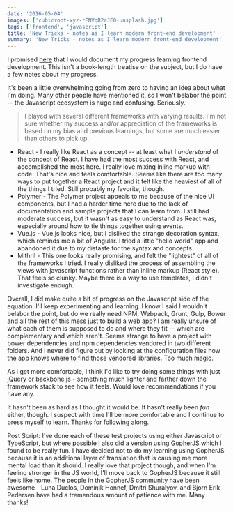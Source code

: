 ```yaml
---
date: '2016-05-04'
images: ['cubicroot-xyz-rFNVqR2rJE0-unsplash.jpg']
tags: ['frontend', 'javascript']
title: 'New Tricks - notes as I learn modern front-end development'
summary: 'New Tricks - notes as I learn modern front-end development'
---
```


I promised [here](https://brianketelsen.com/opensource/) that I would document my progress learning frontend development. This isn't a book-length treatise on the subject, but I do have a few notes about my progress.

It's been a little overwhelming going from zero to having an idea about what I'm doing. Many other people have mentioned it, so I won't belabor the point -- the Javascript ecosystem is huge and confusing. Seriously.

> I played with several different frameworks with varying results. I'm not sure whether my success and/or appreciation of the frameworks is based on my bias and previous learnings, but some are much easier than others to pick up.

- React - I really like React as a concept -- at least what I _understand_ of the concept of React. I have had the most success with React, and accomplished the most here. I really love mixing inline markup with code. That's nice and feels comfortable. Seems like there are too many ways to put together a React project and it felt like the heaviest of all of the things I tried. Still probably my favorite, though.
- Polymer - The Polymer project appeals to me because of the nice UI components, but I had a harder time here due to the lack of documentation and sample projects that I can learn from. I still had moderate success, but it wasn't as easy to understand as React was, especially around how to tie things together using events.
- Vue.js - Vue.js looks nice, but I disliked the strange decoration syntax, which reminds me a bit of Angular. I tried a little "hello world" app and abandoned it due to my distaste for the syntax and concepts.
- Mithril - This one looks really promising, and felt the "lightest" of all of the frameworks I tried. I really disliked the process of assembling the views with javascript functions rather than inline markup (React style). That feels so clunky. Maybe there is a way to use templates, I didn't investigate enough.

Overall, I did make quite a bit of progress on the Javascript side of the equation. I'll keep experimenting and learning. I know I said I wouldn't belabor the point, but do we really need NPM, Webpack, Grunt, Gulp, Bower and all the rest of this mess just to build a web app? I am really unsure of what each of them is supposed to do and where they fit -- which are complementary and which aren't. Seems strange to have a project with bower dependencies and npm dependencies vendored in two different folders. And I never did figure out by looking at the configuration files how the app knows where to find those vendored libraries. Too much magic.

As I get more comfortable, I think I'd like to try doing some things with just jQuery or backbone.js - something much lighter and farther down the framework stack to see how it feels. Would love recommendations if you have any.

It hasn't been as hard as I thought it would be. It hasn't really been _fun_ either, though. I suspect with time I'll be more comfortable and I continue to press myself to learn. Thanks for following along.

Post Script:
I've done each of these test projects using either Javascript or TypeScript, but where possible I also did a version using [GopherJS](http://www.gopherjs.org) which I found to be really fun. I have decided not to do my learning using GopherJS because it is an additional layer of translation that is causing me more mental load than it should. I really love that project though, and when I'm feeling stronger in the JS world, I'll move back to GopherJS because it still feels like home. The people in the GopherJS community have been awesome - Luna Duclos, Dominik Honnef, Dmitri Shuralyov, and Bjorn Erik Pedersen have had a tremendous amount of patience with me. Many thanks!
